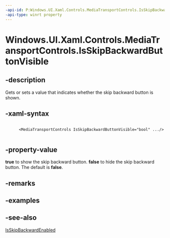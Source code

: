 ```yaml
---
-api-id: P:Windows.UI.Xaml.Controls.MediaTransportControls.IsSkipBackwardButtonVisible
-api-type: winrt property
---
```


<!-- Property syntax
public bool IsSkipBackwardButtonVisible { get;  set; }
-->

# Windows.UI.Xaml.Controls.MediaTransportControls.IsSkipBackwardButtonVisible

## -description
Gets or sets a value that indicates whether the skip backward button is shown.


## -xaml-syntax
```xaml

      <MediaTransportControls IsSkipBackwardButtonVisible="bool" .../>
    
```


## -property-value
**true** to show the skip backward button. **false** to hide the skip backward button. The default is **false**.

## -remarks

## -examples

## -see-also
[IsSkipBackwardEnabled](mediatransportcontrols_isskipbackwardenabled.md)
